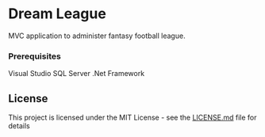 # Dream League

MVC application to administer fantasy football league.

### Prerequisites

Visual Studio
SQL Server
.Net Framework

## License

This project is licensed under the MIT License - see the [LICENSE.md](LICENSE.md) file for details
